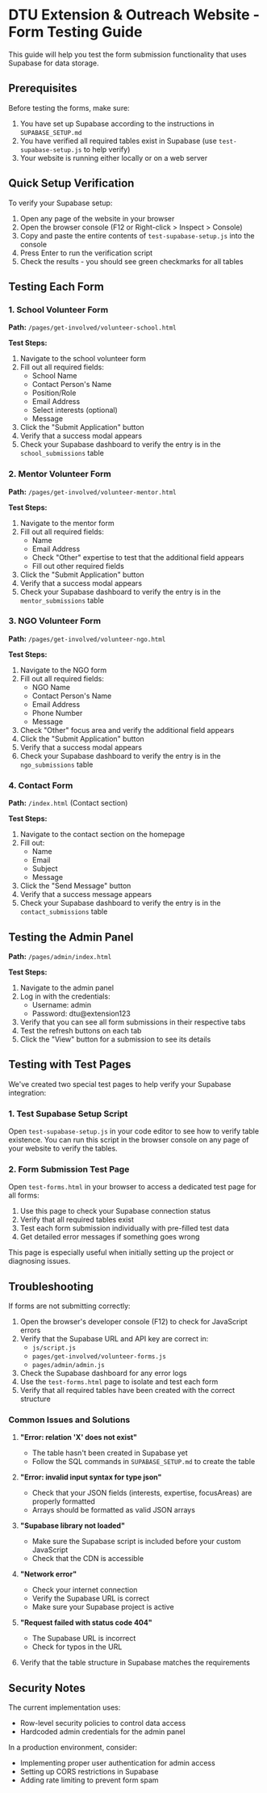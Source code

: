 # DTU Extension & Outreach Website - Form Testing Guide

This guide will help you test the form submission functionality that uses Supabase for data storage.

## Prerequisites

Before testing the forms, make sure:

1. You have set up Supabase according to the instructions in `SUPABASE_SETUP.md`
2. You have verified all required tables exist in Supabase (use `test-supabase-setup.js` to help verify)
3. Your website is running either locally or on a web server

## Quick Setup Verification

To verify your Supabase setup:

1. Open any page of the website in your browser
2. Open the browser console (F12 or Right-click > Inspect > Console)
3. Copy and paste the entire contents of `test-supabase-setup.js` into the console
4. Press Enter to run the verification script
5. Check the results - you should see green checkmarks for all tables

## Testing Each Form

### 1. School Volunteer Form

**Path:** `/pages/get-involved/volunteer-school.html`

**Test Steps:**
1. Navigate to the school volunteer form
2. Fill out all required fields:
   - School Name
   - Contact Person's Name
   - Position/Role
   - Email Address
   - Select interests (optional)
   - Message
3. Click the "Submit Application" button
4. Verify that a success modal appears
5. Check your Supabase dashboard to verify the entry is in the `school_submissions` table

### 2. Mentor Volunteer Form

**Path:** `/pages/get-involved/volunteer-mentor.html`

**Test Steps:**
1. Navigate to the mentor form
2. Fill out all required fields:
   - Name
   - Email Address
   - Check "Other" expertise to test that the additional field appears
   - Fill out other required fields
3. Click the "Submit Application" button
4. Verify that a success modal appears
5. Check your Supabase dashboard to verify the entry is in the `mentor_submissions` table

### 3. NGO Volunteer Form

**Path:** `/pages/get-involved/volunteer-ngo.html`

**Test Steps:**
1. Navigate to the NGO form
2. Fill out all required fields:
   - NGO Name
   - Contact Person's Name
   - Email Address
   - Phone Number
   - Message
3. Check "Other" focus area and verify the additional field appears
4. Click the "Submit Application" button
5. Verify that a success modal appears
6. Check your Supabase dashboard to verify the entry is in the `ngo_submissions` table

### 4. Contact Form

**Path:** `/index.html` (Contact section)

**Test Steps:**
1. Navigate to the contact section on the homepage
2. Fill out:
   - Name
   - Email
   - Subject
   - Message
3. Click the "Send Message" button
4. Verify that a success message appears
5. Check your Supabase dashboard to verify the entry is in the `contact_submissions` table

## Testing the Admin Panel

**Path:** `/pages/admin/index.html`

**Test Steps:**
1. Navigate to the admin panel
2. Log in with the credentials:
   - Username: admin
   - Password: dtu@extension123
3. Verify that you can see all form submissions in their respective tabs
4. Test the refresh buttons on each tab
5. Click the "View" button for a submission to see its details

## Testing with Test Pages

We've created two special test pages to help verify your Supabase integration:

### 1. Test Supabase Setup Script

Open `test-supabase-setup.js` in your code editor to see how to verify table existence.
You can run this script in the browser console on any page of your website to verify the tables.

### 2. Form Submission Test Page

Open `test-forms.html` in your browser to access a dedicated test page for all forms:

1. Use this page to check your Supabase connection status
2. Verify that all required tables exist
3. Test each form submission individually with pre-filled test data
4. Get detailed error messages if something goes wrong

This page is especially useful when initially setting up the project or diagnosing issues.

## Troubleshooting

If forms are not submitting correctly:

1. Open the browser's developer console (F12) to check for JavaScript errors
2. Verify that the Supabase URL and API key are correct in:
   - `js/script.js`
   - `pages/get-involved/volunteer-forms.js`
   - `pages/admin/admin.js`
3. Check the Supabase dashboard for any error logs
4. Use the `test-forms.html` page to isolate and test each form
5. Verify that all required tables have been created with the correct structure

### Common Issues and Solutions

1. **"Error: relation 'X' does not exist"**
   - The table hasn't been created in Supabase yet
   - Follow the SQL commands in `SUPABASE_SETUP.md` to create the table
   
2. **"Error: invalid input syntax for type json"**
   - Check that your JSON fields (interests, expertise, focusAreas) are properly formatted
   - Arrays should be formatted as valid JSON arrays
   
3. **"Supabase library not loaded"**
   - Make sure the Supabase script is included before your custom JavaScript
   - Check that the CDN is accessible
   
4. **"Network error"**
   - Check your internet connection
   - Verify the Supabase URL is correct
   - Make sure your Supabase project is active

5. **"Request failed with status code 404"**
   - The Supabase URL is incorrect
   - Check for typos in the URL
4. Verify that the table structure in Supabase matches the requirements

## Security Notes

The current implementation uses:
- Row-level security policies to control data access
- Hardcoded admin credentials for the admin panel

In a production environment, consider:
- Implementing proper user authentication for admin access
- Setting up CORS restrictions in Supabase
- Adding rate limiting to prevent form spam
